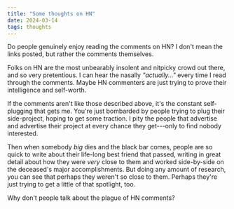 ```yaml
---
title: "Some thoughts on HN"
date: 2024-03-14
tags: thoughts
---
```


Do people genuinely enjoy reading the comments on HN? I don't mean the links posted, but rather the comments themselves.

Folks on HN are the most unbearably insolent and nitpicky crowd out there, and so very pretentious. I can hear the nasally _"actually..."_ every time I read through the comments. Maybe HN commenters are just trying to prove their intelligence and self-worth.

If the comments aren't like those described above, it's the constant self-plugging that gets me. You're just bombarded by people trying to plug their side-project, hoping to get some traction. I pity the people that advertise and advertise their project at every chance they get---only to find nobody interested.

Then when somebody _big_ dies and the black bar comes, people are so quick to write about their life-long best friend that passed, writing in great detail about how they were _very_ close to them and worked side-by-side on the deceased's major accomplishments. But doing any amount of research, you can see that perhaps they weren't so close to them. Perhaps they're just trying to get a little of that spotlight, too.

Why don't people talk about the plague of HN comments?
